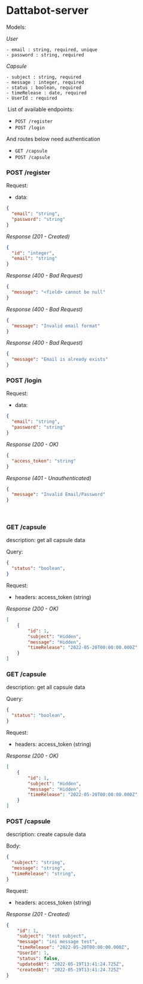 # Dattabot-server

Models:

_User_
```
- email : string, required, unique
- password : string, required
```

_Capsule_
```
- subject : string, required
- message : integer, required
- status : boolean, required
- timeRelease : date, required
- UserId : required
```
​
List of available endpoints:
​
- `POST /register`
- `POST /login`

And routes below need authentication

- `GET /capsule`
- `POST /capsule`



### POST /register

Request:

- data:

```json
{
  "email": "string",
  "password": "string"
}
```

_Response (201 - Created)_

```json
{
  "id": "integer",
  "email": "string"
}
```

_Response (400 - Bad Request)_

```json
{
  "message": "<field> cannot be null"
}
```

_Response (400 - Bad Request)_

```json
{
  "message": "Invalid email format"
}
```

_Response (400 - Bad Request)_

```json
{
  "message": "Email is already exists"
}
```


### POST /login

Request:

- data:

```json
{
  "email": "string",
  "password": "string"
}
```

_Response (200 - OK)_  ​

```json
{
  "access_token": "string"
}
```

_Response (401 - Unauthenticated)_

```json
{
  "message": "Invalid Email/Password"
}
```
​

### GET /capsule

description: 
  get all capsule data

Query:
  
  ```json
  {
    "status": "boolean",
  }
  ```

Request:

- headers: access_token (string)

_Response (200 - OK)_

```json
[
    {
        "id": 1,
        "subject": "Hidden",
        "message": "Hidden",
        "timeRelease": "2022-05-20T00:00:00.000Z"
    }
]
```

### GET /capsule

description: 
  get all capsule data

Query:
  
  ```json
  {
    "status": "boolean",
  }
  ```

Request:

- headers: access_token (string)

_Response (200 - OK)_

```json
[
    {
        "id": 1,
        "subject": "Hidden",
        "message": "Hidden",
        "timeRelease": "2022-05-20T00:00:00.000Z"
    }
]
```

### POST /capsule

description: 
  create capsule data

Body:
  
  ```json
  {
    "subject": "string",
    "message": "string",
    "timeRelease": "string",
  }
  ```

Request:

- headers: access_token (string)

_Response (201 - Created)_

```json
{
    "id": 1,
    "subject": "test subject",
    "message": "ini message test",
    "timeRelease": "2022-05-20T00:00:00.000Z",
    "UserId": 1,
    "status": false,
    "updatedAt": "2022-05-19T13:41:24.725Z",
    "createdAt": "2022-05-19T13:41:24.725Z"
}
```
